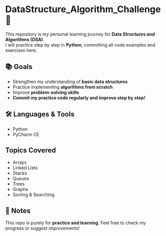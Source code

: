 # DataStructure_Algorithm_Challenge 🚀
This repository is my personal learning journey for **Data Structures and Algorithms (DSA)**.  
I will practice step by step in **Python**, committing all code examples and exercises here.  


## 📚 Goals
- Strengthen my understanding of **basic data structures**  
- Practice implementing **algorithms from scratch**  
- Improve **problem-solving skills**  
- **Commit my practice code regularly and improve step by step!**


## 🛠 Languages & Tools
- Python 
- PyCharm CE


## Topics Covered
- Arrays
- Linked Lists
- Stacks
- Queues
- Trees
- Graphs
- Sorting & Searching


## 🌟 Notes
This repo is purely for **practice and learning**. Feel free to check my progress or suggest improvements!

